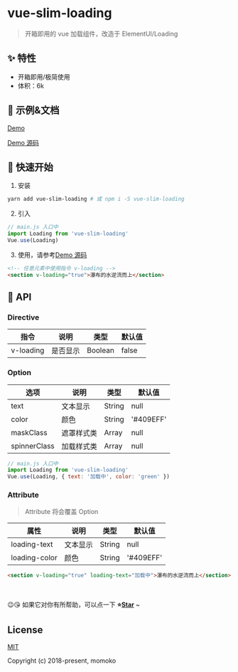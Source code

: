 # vue-slim-loading

> 开箱即用的 vue 加载组件，改造于 ElementUI/Loading

## ✨ 特性

- 开箱即用/极简使用
- 体积：6k

## 🐠 示例&文档

[Demo](https://wannaxiao.github.io/vue-slim-loading/demo/dist/)

[Demo 源码](https://github.com/wannaxiao/vue-slim-loading/blob/master/demo/App.vue)

## 🚀 快速开始

1.  安装

```bash
yarn add vue-slim-loading # 或 npm i -S vue-slim-loading
```

2.  引入

```js
// main.js 入口中
import Loading from 'vue-slim-loading'
Vue.use(Loading)
```

3.  使用，请参考[Demo 源码](https://github.com/wannaxiao/vue-slim-loading/blob/master/demo/App.vue)

```html
<!-- 任意元素中使用指令 v-loading -->
<section v-loading="true">瀑布的水逆流而上</section>
```

## 🔌 API

### Directive

| 指令      | 说明     | 类型    | 默认值 |
| --------- | -------- | ------- | ------ |
| v-loading | 是否显示 | Boolean | false  |

### Option

| 选项         | 说明       | 类型   | 默认值    |
| ------------ | ---------- | ------ | --------- |
| text         | 文本显示   | String | null      |
| color        | 颜色       | String | '#409EFF' |
| maskClass    | 遮罩样式类 | Array  | null      |
| spinnerClass | 加载样式类 | Array  | null      |

```js
// main.js 入口中
import Loading from 'vue-slim-loading'
Vue.use(Loading, { text: '加载中', color: 'green' })
```

### Attribute

> Attribute 将会覆盖 Option

| 属性          | 说明     | 类型   | 默认值    |
| ------------- | -------- | ------ | --------- |
| loading-text  | 文本显示 | String | null      |
| loading-color | 颜色     | String | '#409EFF' |

```html
<section v-loading="true" loading-text="加载中">瀑布的水逆流而上</section>
```

<br>
<br>
😉😘 如果它对你有所帮助，可以点一下 <b>⭐️<a href="#">Star</a></b> ~

## License

[MIT](http://opensource.org/licenses/MIT)

Copyright (c) 2018-present, momoko
